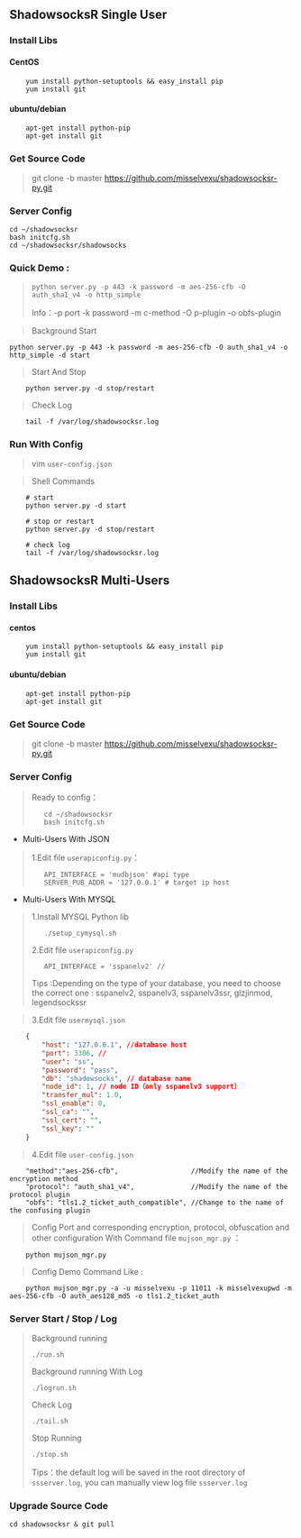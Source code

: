 ## ShadowsocksR Single User
### Install Libs

#### CentOS
```
    yum install python-setuptools && easy_install pip
    yum install git
```

#### ubuntu/debian
```
    apt-get install python-pip
    apt-get install git
```

### Get Source Code
> git clone -b master https://github.com/misselvexu/shadowsocksr-py.git

### Server Config
```
cd ~/shadowsocksr
bash initcfg.sh
cd ~/shadowsocksr/shadowsocks

```

### Quick Demo :
>```
> python server.py -p 443 -k password -m aes-256-cfb -O auth_sha1_v4 -o http_simple
>```
> Info：-p port -k password  -m c-method -O p-plugin -o obfs-plugin

> Background Start
```
python server.py -p 443 -k password -m aes-256-cfb -O auth_sha1_v4 -o http_simple -d start
```

> Start And Stop
```
    python server.py -d stop/restart
```

> Check Log
```
    tail -f /var/log/shadowsocksr.log
```

### Run With Config
> vim `user-config.json`

> Shell Commands
```
    # start
    python server.py -d start
    
    # stop or restart
    python server.py -d stop/restart
    
    # check log
    tail -f /var/log/shadowsocksr.log
```






## ShadowsocksR Multi-Users
### Install Libs

#### centos
```
    yum install python-setuptools && easy_install pip
    yum install git
```

#### ubuntu/debian
```
    apt-get install python-pip
    apt-get install git
```

### Get Source Code
> git clone -b master https://github.com/misselvexu/shadowsocksr-py.git

### Server Config

> Ready to config：
>```
>    cd ~/shadowsocksr
>    bash initcfg.sh
>```

- Multi-Users With JSON

> 1.Edit file `userapiconfig.py`：
>```
>    API_INTERFACE = 'mudbjson' #api type
>    SERVER_PUB_ADDR = '127.0.0.1' # target ip host
>```

- Multi-Users With MYSQL

> 1.Install MYSQL Python lib
>```
>    ./setup_cymysql.sh
>```
> 2.Edit file `userapiconfig.py`
>```
>    API_INTERFACE = 'sspanelv2' //
>```
> Tips :Depending on the type of your database, you need to choose the correct one : sspanelv2, sspanelv3, sspanelv3ssr, glzjinmod, legendsockssr

> 3.Edit file `usermysql.json`

```json
    {
        "host": "127.0.0.1", //database host
        "port": 3306, //
        "user": "ss",
        "password": "pass",
        "db": "shadowsocks", // database name
        "node_id": 1, // node ID（only sspanelv3 support）
        "transfer_mul": 1.0,
        "ssl_enable": 0,
        "ssl_ca": "",
        "ssl_cert": "",
        "ssl_key": ""
    }
```

> 4.Edit file `user-config.json`
```
    "method":"aes-256-cfb",                  //Modify the name of the encryption method
    "protocol": "auth_sha1_v4",              //Modify the name of the protocol plugin
    "obfs": "tls1.2_ticket_auth_compatible", //Change to the name of the confusing plugin
```


> Config Port and corresponding encryption, protocol, obfuscation and other configuration With Command file `mujson_mgr.py` ：
```
    python mujson_mgr.py
```

> Config Demo Command Like :
```
    python mujson_mgr.py -a -u misselvexu -p 11011 -k misselvexupwd -m aes-256-cfb -O auth_aes128_md5 -o tls1.2_ticket_auth
```

### Server Start / Stop / Log

> Background running
>```
> ./run.sh
>```
> Background running With Log
>```
> ./logrun.sh
>```
> Check Log
>```
> ./tail.sh
>```
> Stop Running
>```
> ./stop.sh
>```
> 
> Tips：the default log will be saved in the root directory of `ssserver.log`, you can manually view log file `ssserver.log`

### Upgrade Source Code
```
cd shadowsocksr & git pull
``` 